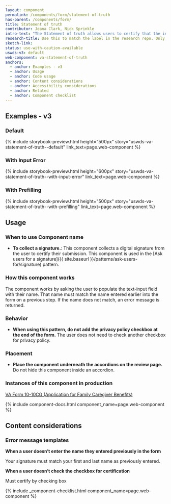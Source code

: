 ```yaml
---
layout: component
permalink: /components/form/statement-of-truth
has-parent: /components/form/
title: Statement of truth
contributor: Jeana Clark, Nick Sprinkle
intro-text: "The Statement of truth allows users to certify that the information they have provided in form is correct and true to the best of their knowledge and belief."
research-title: Use this to match the label in the research repo. Only use if web-component does not match the label.
sketch-link: 
status: use-with-caution-available
uswds-v3: default
web-component: va-statement-of-truth
anchors:
  - anchor: Examples - v3
  - anchor: Usage
  - anchor: Code usage
  - anchor: Content considerations
  - anchor: Accessibility considerations
  - anchor: Related
  - anchor: Component checklist
---
```


## Examples - v3

### Default

{% include storybook-preview.html height="500px" story="uswds-va-statement-of-truth--default" link_text=page.web-component %}

### With Input Error

{% include storybook-preview.html height="600px" story="uswds-va-statement-of-truth--with-input-error" link_text=page.web-component %}

### With Prefilling

{% include storybook-preview.html height="500px" story="uswds-va-statement-of-truth--with-prefilling" link_text=page.web-component %}

## Usage

### When to use Component name

* **To collect a signature.**: This component collects a digital signature from the user to certify their submission. This component is used in the [Ask users for a signature]({{ site.baseurl }}/patterns/ask-users-for/signature) pattern.

### How this component works

The component works by asking the user to populate the text-input field with their name. That name must match the name entered earlier into the form on a previous step. If the name does not match, an error message is returned. 

### Behavior

* **When using this pattern, do not add the privacy policy checkbox at the end of the form.** The user does not need to check another checkbox for privacy policy.

### Placement

* **Place the component underneath the accordions on the review page.** Do not hide this component inside an accordion.

### Instances of this component in production

[VA Form 10-10CG (Application for Family Caregiver Benefits)](https://www.va.gov/family-member-benefits/apply-for-caregiver-assistance-form-10-10cg/introduction)

{% include component-docs.html component_name=page.web-component %}

## Content considerations

### Error message templates 

**When a user doesn’t enter the name they entered previously in the form**

Your signature must match your first and last name as previously entered.

**When a user doesn’t check the checkbox for certification**

Must certify by checking box

{% include _component-checklist.html component_name=page.web-component %}